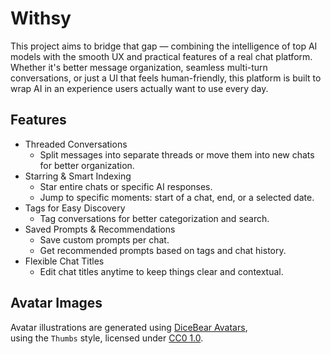 # Withsy

This project aims to bridge that gap — combining the intelligence of top AI models with the smooth UX and practical features of a real chat platform. Whether it's better message organization, seamless multi-turn conversations, or just a UI that feels human-friendly, this platform is built to wrap AI in an experience users actually want to use every day.

## Features

- Threaded Conversations
  - Split messages into separate threads or move them into new chats for better organization.
- Starring & Smart Indexing
  - Star entire chats or specific AI responses.
  - Jump to specific moments: start of a chat, end, or a selected date.
- Tags for Easy Discovery
  - Tag conversations for better categorization and search.
- Saved Prompts & Recommendations
  - Save custom prompts per chat.
  - Get recommended prompts based on tags and chat history.
- Flexible Chat Titles
  - Edit chat titles anytime to keep things clear and contextual.

## Avatar Images

Avatar illustrations are generated using [DiceBear Avatars](https://www.dicebear.com),  
using the `Thumbs` style, licensed under [CC0 1.0](https://creativecommons.org/publicdomain/zero/1.0/).

